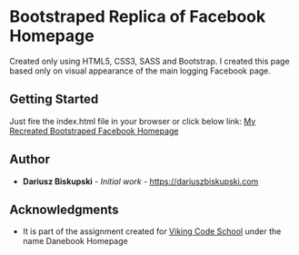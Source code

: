 
#  Bootstraped Replica of Facebook Homepage

Created only using HTML5, CSS3, SASS and Bootstrap. I created this page based only on visual appearance of the main logging Facebook page.

## Getting Started

Just fire the index.html file in your browser or click below link:
[My Recreated Bootstraped Facebook Homepage](https://cdn.rawgit.com/Visiona/assignment_danebook_homepage/264a9be0/index.html)

## Author

* **Dariusz Biskupski** - *Initial work* - https://dariuszbiskupski.com

## Acknowledgments

* It is part of the assignment created for [Viking Code School](https://www.vikingcodeschool.com) under the name Danebook Homepage
